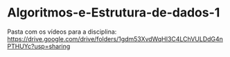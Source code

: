 # Algoritmos-e-Estrutura-de-dados-1

Pasta com os vídeos para a disciplina: https://drive.google.com/drive/folders/1gdm53XvdWqHI3C4LChVULDdG4nPTHUYc?usp=sharing
